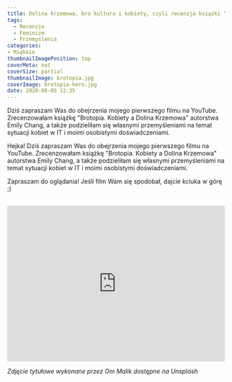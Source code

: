 ```yaml
---
title: Dolina krzemowa, bro kultura i kobiety, czyli recenzja książki “Brotopia. Kobiety a Dolina Krzemowa”
tags:
  - Recenzje
  - Feminizm
  - Przemyślenia
categories:
- Miękkie
thumbnailImagePosition: top
coverMeta: out
coverSize: partial
thumbnailImage: brotopia.jpg
coverImage: brotopia-hero.jpg
date: 2020-08-05 12:35
---
```

Dziś zapraszam Was do obejrzenia mojego pierwszego filmu na YouTube. Zrecenzowałam książkę "Brotopia. Kobiety a Dolina Krzemowa" autorstwa Emily Chang, a także podzieliłam się własnymi przemyśleniami na temat sytuacji kobiet w IT i moimi osobistymi doświadczeniami.
<!--excerpt -->
Hejka!
Dziś zapraszam Was do obejrzenia mojego pierwszego filmu na YouTube. Zrecenzowałam książkę "Brotopia. Kobiety a Dolina Krzemowa" autorstwa Emily Chang, a także podzieliłam się własnymi przemyśleniami na temat sytuacji kobiet w IT i moimi osobistymi doświadczeniami.

Zapraszam do oglądania! Jeśli film Wam się spodobał, dajcie kciuka w górę ;)

<br>

<div style="display: flex; justify-content: center">
<iframe id="ytplayer" type="text/html" width="640" height="360"
  src="https://www.youtube.com/embed/Yh6CqDbxVwc?rel=0&widget_referrer=Blog"
  frameborder="0"></iframe>
</div>



*Zdjęcie tytułowe wykonane przez Om Malik dostępne na Unsplash*
